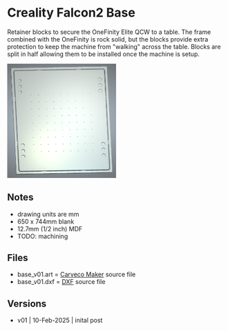 # Creality Falcon2 Base

Retainer blocks to secure the OneFinity Elite QCW to a table. The frame combined with the OneFinity is rock solid, but the blocks provide extra protection to keep the machine from "walking" across the table. Blocks are split in half allowing them to be installed once the machine is setup.

<img src="images/3d_rendering.png" alt="Falcon2 base 3d rendering." width="50%" />

## Notes

* drawing units are mm
* 650 x 744mm blank
* 12.7mm (1/2 inch) MDF
* TODO: machining

## Files

* base_v01.art = [Carveco Maker](https://carveco.com/carveco-software-range/carveco-maker/) source file
* base_v01.dxf = [DXF](https://en.wikipedia.org/wiki/AutoCAD_DXF) source file 

## Versions

* v01 | 10-Feb-2025 | inital post






